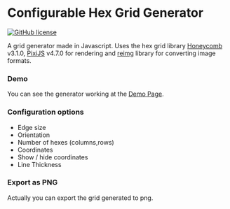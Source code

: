 # Configurable Hex Grid Generator

[![GitHub license](https://img.shields.io/badge/license-MIT-blue.svg)](https://github.com/HextoryWorld/hexgrid/blob/master/LICENSE)

A grid generator made in Javascript. Uses the hex grid library [Honeycomb](https://github.com/flauwekeul/honeycomb) v3.1.0, 
[PixiJS](http://www.pixijs.com/) v4.7.0 for rendering and [reimg](https://github.com/gillyb/reimg) library for converting image formats.

### Demo

You can see the generator working at the [Demo Page](https://hextoryworld.github.io/hexgrid/).

### Configuration options

-  Edge size
-  Orientation
-  Number of hexes (columns,rows)
-  Coordinates
-  Show / hide coordinates
-  Line Thickness

### Export as PNG
Actually you can export the grid generated to png.
